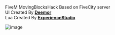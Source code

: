 
FiveM MovingBlocksHack Based on FiveCity server 
<br>UI Created By <b>[Deemor](https://github.com/Deemor)</b>
<br>Lua Created By <b>[ExperienceStudio](https://discord.experiencestudio.pl/)</b>

![image](https://user-images.githubusercontent.com/109223468/187104876-26823432-2b9f-44c0-a274-145d5e5da04b.png)

